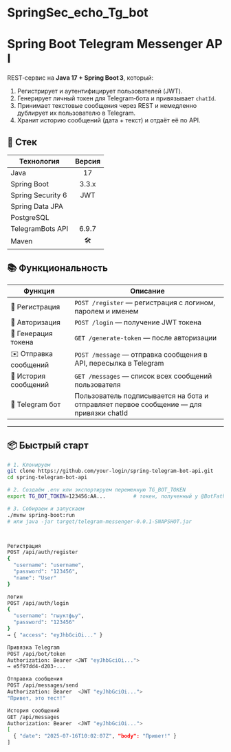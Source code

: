 # SpringSec_echo_Tg_bot
# Spring Boot Telegram Messenger API

REST‑сервис на **Java 17 + Spring Boot 3**, который:

1. Регистрирует и аутентифицирует пользователей (JWT).
2. Генерирует личный токен для Telegram‑бота и привязывает `chatId`.
3. Принимает текстовые сообщения через REST и немедленно дублирует их пользователю в Telegram.
4. Хранит историю сообщений (дата + текст) и отдаёт её по API.

## 🔧 Стек

| Технология            | Версия |
|-----------------------|:------:|
| Java                  | 17     |
| Spring Boot           | 3.3.x  |
| Spring Security 6     | JWT    |
| Spring Data JPA       |        |
| PostgreSQL            |        |
| TelegramBots API      | 6.9.7  |
| Maven                 | 🛠️     |



## 📚 Функциональность

| Функция | Описание |
|--------|----------|
| 🔐 Регистрация | `POST /register` — регистрация с логином, паролем и именем |
| 🔑 Авторизация | `POST /login` — получение JWT токена |
| 🧾 Генерация токена | `GET /generate-token` — после авторизации |
| ✉️ Отправка сообщений | `POST /message` — отправка сообщения в API, пересылка в Telegram |
| 📜 История сообщений | `GET /messages` — список всех сообщений пользователя |
| 🤖 Telegram бот | Пользователь подписывается на бота и отправляет первое сообщение — для привязки chatId |

---

## 📦 Быстрый старт

```bash
# 1. Клонируем
git clone https://github.com/your-login/spring-telegram-bot-api.git
cd spring-telegram-bot-api

# 2. Создаём .env или экспортируем переменную TG_BOT_TOKEN
export TG_BOT_TOKEN=123456:AA...         # токен, полученный у @BotFather

# 3. Собираем и запускаем
./mvnw spring-boot:run
# или java -jar target/telegram-messenger-0.0.1-SNAPSHOT.jar



Регистрация
POST /api/auth/register
{
  "username": "username",
  "password": "123456",
  "name": "User"
}

логин
POST /api/auth/login
{
  "username": "гыуктфьу",
  "password": "123456"
}
→ { "access": "eyJhbGciOi..." }

Привязка Telegram
POST /api/bot/token
Authorization: Bearer <JWT "eyJhbGciOi...">
→ e5f97dd4-d203-...

Отправка сообщения
POST /api/messages/send
Authorization: Bearer  <JWT "eyJhbGciOi...">
"Привет, это тест!"

История сообщений
GET /api/messages
Authorization: Bearer  <JWT "eyJhbGciOi...">
[
  { "date": "2025‑07‑16T10:02:07Z", "body": "Привет!" }
]


